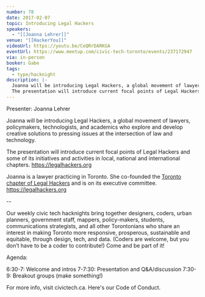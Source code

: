 ```yaml
---
number: 78
date: 2017-02-07
topic: Introducing Legal Hackers
speakers:
  - "[[Joanna Lehrer]]"
venue: "[[HackerYou]]"
videoUrl: https://youtu.be/CeQRrDARKGA
eventUrl: https://www.meetup.com/civic-tech-toronto/events/237172947
via: in-person
booker: Gabe
tags:
  - type/hacknight
description: |-
  Joanna will be introducing Legal Hackers, a global movement of lawyers, policymakers, technologists, and academics who explore and develop creative solutions to pressing issues at the intersection of law and technology. 
  The presentation will introduce current focal points of Legal Hackers and some of its initiatives and activities in local, national and international chapters. https://legalhackers.org
---
```


Presenter: Joanna Lehrer

Joanna will be introducing Legal Hackers, a global movement of lawyers, policymakers, technologists, and academics who explore and develop creative solutions to pressing issues at the intersection of law and technology.

The presentation will introduce current focal points of Legal Hackers and some of its initiatives and activities in local, national and international chapters. https://legalhackers.org

Joanna is a lawyer practicing in Toronto. She co-founded the [Toronto chapter of Legal Hackers](https://www.legalhackto.ca/) and is on its executive committee. https://legalhackers.org

--

Our weekly civic tech hacknights bring together designers, coders, urban planners, government staff, mappers, policy-makers, students, communications strategists, and all other Torontonians who share an interest in making Toronto more responsive, prosperous, sustainable and equitable, through design, tech, and data. (Coders are welcome, but you don’t have to be a coder to contribute!) Come and be part of it!

Agenda:

6:30-7: Welcome and intros
7-7:30: Presentation and Q&A/discussion
7:30-9: Breakout groups (make something!)

For more info, visit civictech.ca. Here's our Code of Conduct.
